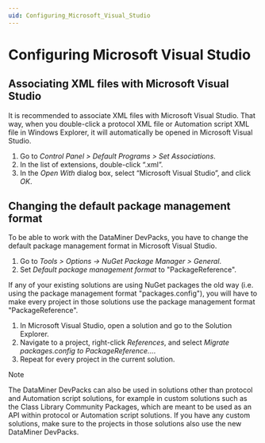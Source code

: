 ```yaml
---
uid: Configuring_Microsoft_Visual_Studio
---
```


# Configuring Microsoft Visual Studio

## Associating XML files with Microsoft Visual Studio

It is recommended to associate XML files with Microsoft Visual Studio. That way, when you double-click a protocol XML file or Automation script XML file in Windows Explorer, it will automatically be opened in Microsoft Visual Studio.

1. Go to *Control Panel \> Default Programs \> Set Associations*.
1. In the list of extensions, double-click “.xml”.
1. In the *Open With* dialog box, select “Microsoft Visual Studio”, and click *OK*.

## Changing the default package management format

To be able to work with the DataMiner DevPacks, you have to change the default package management format in Microsoft Visual Studio.

1. Go to *Tools > Options -> NuGet Package Manager > General*.
1. Set *Default package management format* to "PackageReference".

If any of your existing solutions are using NuGet packages the old way (i.e. using the package management format "packages.config"), you will have to make every project in those solutions use the package management format "PackageReference".

1. In Microsoft Visual Studio, open a solution and go to the Solution Explorer.
1. Navigate to a project, right-click *References*, and select *Migrate packages.config to PackageReference...*.
1. Repeat for every project in the current solution.

> [!NOTE]
> The DataMiner DevPacks can also be used in solutions other than protocol and Automation script solutions, for example in custom solutions such as the Class Library Community Packages, which are meant to be used as an API within protocol or Automation script solutions. If you have any custom solutions, make sure to the projects in those solutions also use the new DataMiner DevPacks.
